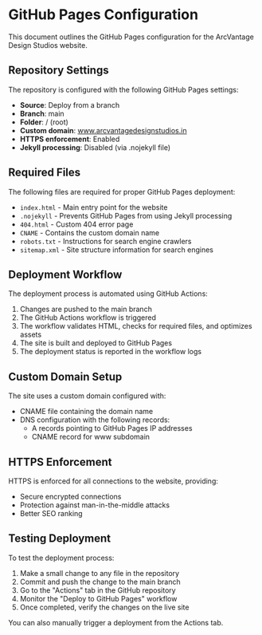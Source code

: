 # GitHub Pages Configuration

This document outlines the GitHub Pages configuration for the ArcVantage Design Studios website.

## Repository Settings

The repository is configured with the following GitHub Pages settings:

- **Source**: Deploy from a branch
- **Branch**: main
- **Folder**: / (root)
- **Custom domain**: www.arcvantagedesignstudios.in
- **HTTPS enforcement**: Enabled
- **Jekyll processing**: Disabled (via .nojekyll file)

## Required Files

The following files are required for proper GitHub Pages deployment:

- `index.html` - Main entry point for the website
- `.nojekyll` - Prevents GitHub Pages from using Jekyll processing
- `404.html` - Custom 404 error page
- `CNAME` - Contains the custom domain name
- `robots.txt` - Instructions for search engine crawlers
- `sitemap.xml` - Site structure information for search engines

## Deployment Workflow

The deployment process is automated using GitHub Actions:

1. Changes are pushed to the main branch
2. The GitHub Actions workflow is triggered
3. The workflow validates HTML, checks for required files, and optimizes assets
4. The site is built and deployed to GitHub Pages
5. The deployment status is reported in the workflow logs

## Custom Domain Setup

The site uses a custom domain configured with:

- CNAME file containing the domain name
- DNS configuration with the following records:
  - A records pointing to GitHub Pages IP addresses
  - CNAME record for www subdomain

## HTTPS Enforcement

HTTPS is enforced for all connections to the website, providing:
- Secure encrypted connections
- Protection against man-in-the-middle attacks
- Better SEO ranking

## Testing Deployment

To test the deployment process:

1. Make a small change to any file in the repository
2. Commit and push the change to the main branch
3. Go to the "Actions" tab in the GitHub repository
4. Monitor the "Deploy to GitHub Pages" workflow
5. Once completed, verify the changes on the live site

You can also manually trigger a deployment from the Actions tab.